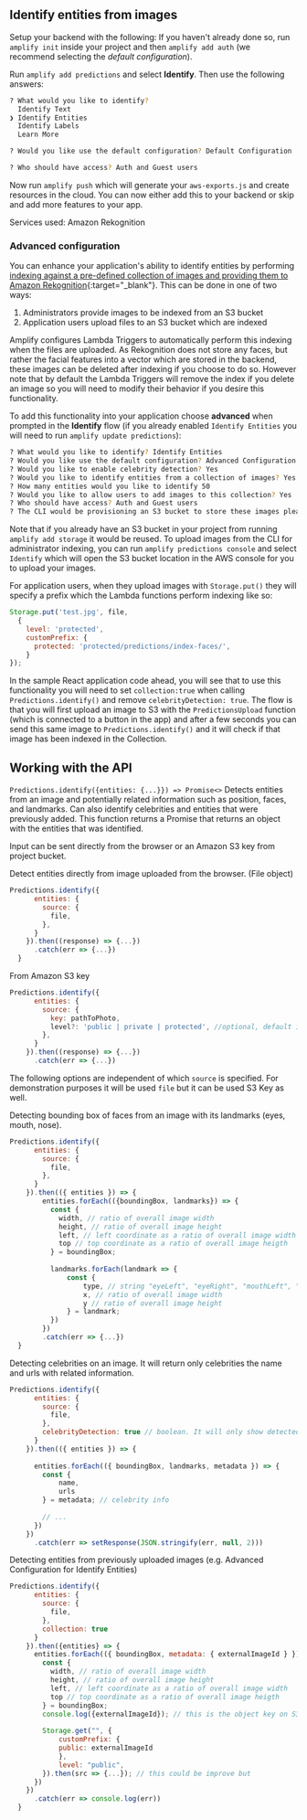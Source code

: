 ## Identify entities from images

Setup your backend with the following:
If you haven't already done so, run `amplify init` inside your project and then `amplify add auth` (we recommend selecting the *default configuration*).

Run `amplify add predictions` and select **Identify**. Then use the following answers:

```bash
? What would you like to identify? 
  Identify Text 
❯ Identify Entities 
  Identify Labels 
  Learn More 

? Would you like use the default configuration? Default Configuration

? Who should have access? Auth and Guest users
```

Now run `amplify push` which will generate your `aws-exports.js` and create resources in the cloud. You can now either add this to your backend or skip and add more features to your app.

Services used: Amazon Rekognition

### Advanced configuration

You can enhance your application's ability to identify entities by performing [indexing against a pre-defined collection of images and providing them to Amazon Rekognition](https://docs.aws.amazon.com/rekognition/latest/dg/API_IndexFaces.html){:target="_blank"}. This can be done in one of two ways:
1. Administrators provide images to be indexed from an S3 bucket
2. Application users upload files to an S3 bucket which are indexed

Amplify configures Lambda Triggers to automatically perform this indexing when the files are uploaded. As Rekognition does not store any faces, but rather the facial features into a vector which are stored in the backend, these images can be deleted after indexing if you choose to do so. However note that by default the Lambda Triggers will remove the index if you delete an image so you will need to modify their behavior if you desire this functionality.

To add this functionality into your application choose **advanced** when prompted in the **Identify** flow (if you already enabled `Identify Entities` you will need to run `amplify update predictions`):

```bash
? What would you like to identify? Identify Entities
? Would you like use the default configuration? Advanced Configuration
? Would you like to enable celebrity detection? Yes
? Would you like to identify entities from a collection of images? Yes
? How many entities would you like to identify 50
? Would you like to allow users to add images to this collection? Yes
? Who should have access? Auth and Guest users
? The CLI would be provisioning an S3 bucket to store these images please provide bucket name: mybucket
```

Note that if you already have an S3 bucket in your project from running `amplify add storage` it would be reused. To upload images from the CLI for administrator indexing, you can run `amplify predictions console` and select `Identify` which will open the S3 bucket location in the AWS console for you to upload your images.

For application users, when they upload images with `Storage.put()` they will specify a prefix which the Lambda functions perform indexing like so:

```javascript
Storage.put('test.jpg', file, 
  {
    level: 'protected',
    customPrefix: {
      protected: 'protected/predictions/index-faces/',
    }
});
```

In the sample React application code ahead, you will see that to use this functionality you will need to set `collection:true` when calling `Predictions.identify()` and remove `celebrityDetection: true`. The flow is that you will first upload an image to S3 with the `PredictionsUpload` function (which is connected to a button in the app) and after a few seconds you can send this same image to `Predictions.identify()` and it will check if that image has been indexed in the Collection.

## Working with the API

`Predictions.identify({entities: {...}}) => Promise<>`
Detects entities from an image and potentially related information such as position, faces, and landmarks. Can also identify celebrities and entities that were previously added. This function returns a Promise that returns an object with the entities that was identified.  

Input can be sent directly from the browser or an Amazon S3 key from project bucket.

Detect entities directly from image uploaded from the browser. (File object)

```javascript
Predictions.identify({
      entities: {
        source: {
          file,
        },
      }
    }).then((response) => {...})
      .catch(err => {...})
  }
```

From Amazon S3 key
```javascript
Predictions.identify({
      entities: {
        source: {
          key: pathToPhoto,
          level?: 'public | private | protected', //optional, default is the configured on Storage category
        },
      }
    }).then((response) => {...})
      .catch(err => {...})
```

The following options are independent of which `source` is specified. For demonstration purposes it will be used `file` but it can be used S3 Key as well. 

Detecting bounding box of faces from an image with its landmarks (eyes, mouth, nose).

```javascript
Predictions.identify({
      entities: {
        source: {
          file,
        },
      }
    }).then(({ entities }) => {
        entities.forEach(({boundingBox, landmarks}) => {
          const { 
            width, // ratio of overall image width
            height, // ratio of overall image height
            left, // left coordinate as a ratio of overall image width
            top // top coordinate as a ratio of overall image heigth
          } = boundingBox;
          
          landmarks.forEach(landmark => {
              const {
                  type, // string "eyeLeft", "eyeRight", "mouthLeft", "mouthRight", "nose"
                  x, // ratio of overall image width
                  y // ratio of overall image height
              } = landmark;
          })
        })
        .catch(err => {...})
  }
```

Detecting celebrities on an image. It will return only celebrities the name and urls with related information.

```javascript
Predictions.identify({
      entities: {
        source: {
          file,
        },
        celebrityDetection: true // boolean. It will only show detected celebreties 
      }
    }).then(({ entities }) => {
      
      entities.forEach(({ boundingBox, landmarks, metadata }) => {
        const { 
            name,
            urls 
        } = metadata; // celebrity info
        
        // ...
      })
    })
      .catch(err => setResponse(JSON.stringify(err, null, 2)))
```

Detecting entities from previously uploaded images (e.g. Advanced Configuration for Identify Entities)

```javascript
Predictions.identify({
      entities: {
        source: {
          file,
        },
        collection: true
      }
    }).then({entities} => {
      entities.forEach(({ boundingBox, metadata: { externalImageId } }) => {
        const {
          width, // ratio of overall image width
          height, // ratio of overall image height
          left, // left coordinate as a ratio of overall image width
          top // top coordinate as a ratio of overall image heigth
        } = boundingBox;
        console.log({externalImageId}); // this is the object key on S3 from the original image!
        
        Storage.get("", {
            customPrefix: {
            public: externalImageId
            },
            level: "public",
        }).then(src => {...}); // this could be improve but 
      })
    })
      .catch(err => console.log(err))
  }
```